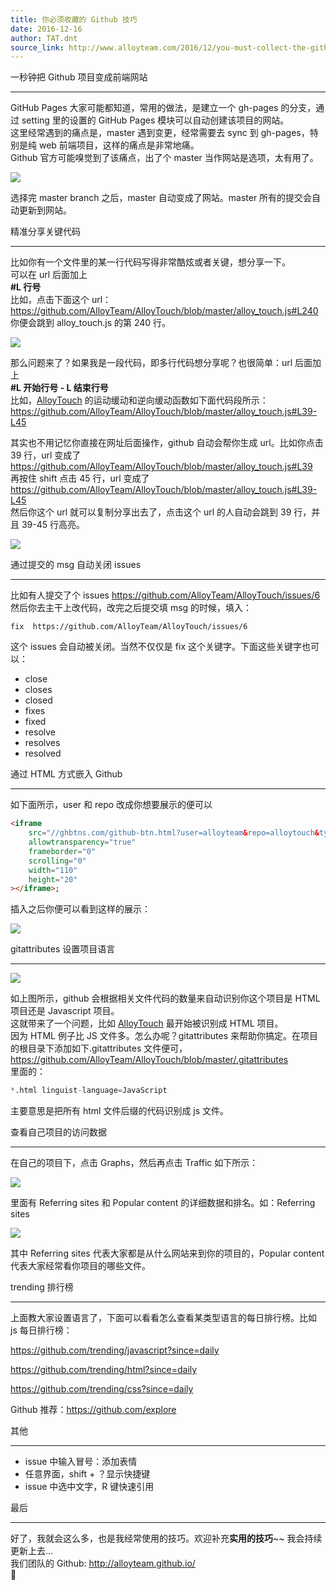 ```yaml
---
title: 你必须收藏的 Github 技巧
date: 2016-12-16
author: TAT.dnt
source_link: http://www.alloyteam.com/2016/12/you-must-collect-the-github-tips/
---
```


<!-- {% raw %} - for jekyll -->

一秒钟把 Github 项目变成前端网站  

* * *

GitHub Pages 大家可能都知道，常用的做法，是建立一个 gh-pages 的分支，通过 setting 里的设置的 GitHub Pages 模块可以自动创建该项目的网站。  
这里经常遇到的痛点是，master 遇到变更，经常需要去 sync 到 gh-pages，特别是纯 web 前端项目，这样的痛点是非常地痛。  
Github 官方可能嗅觉到了该痛点，出了个 master 当作网站是选项，太有用了。

![](http://images2015.cnblogs.com/blog/105416/201612/105416-20161214091942948-905452621.png)

选择完 master branch 之后，master 自动变成了网站。master 所有的提交会自动更新到网站。

精准分享关键代码  

* * *

比如你有一个文件里的某一行代码写得非常酷炫或者关键，想分享一下。  
可以在 url 后面加上  
**#L 行号**  
比如，点击下面这个 url：  
<https://github.com/AlloyTeam/AlloyTouch/blob/master/alloy_touch.js#L240>  
你便会跳到 alloy_touch.js 的第 240 行。

![](http://images2015.cnblogs.com/blog/105416/201612/105416-20161214091956464-209006748.png)

那么问题来了？如果我是一段代码，即多行代码想分享呢？也很简单：url 后面加上  
**#L 开始行号 - L 结束行号**  
比如，[AlloyTouch](https://github.com/AlloyTeam/AlloyTouch) 的运动缓动和逆向缓动函数如下面代码段所示：  
<https://github.com/AlloyTeam/AlloyTouch/blob/master/alloy_touch.js#L39-L45>

其实也不用记忆你直接在网址后面操作，github 自动会帮你生成 url。比如你点击 39 行，url 变成了  
<https://github.com/AlloyTeam/AlloyTouch/blob/master/alloy_touch.js#L39>  
再按住 shift 点击 45 行，url 变成了  
<https://github.com/AlloyTeam/AlloyTouch/blob/master/alloy_touch.js#L39-L45>  
然后你这个 url 就可以复制分享出去了，点击这个 url 的人自动会跳到 39 行，并且 39-45 行高亮。

![](http://images2015.cnblogs.com/blog/105416/201612/105416-20161214092008729-2108420774.png)

通过提交的 msg 自动关闭 issues  

* * *

比如有人提交了个 issues <https://github.com/AlloyTeam/AlloyTouch/issues/6>  
然后你去主干上改代码，改完之后提交填 msg 的时候，填入：

    fix  https://github.com/AlloyTeam/AlloyTouch/issues/6

这个 issues 会自动被关闭。当然不仅仅是 fix 这个关键字。下面这些关键字也可以：

-   close
-   closes
-   closed
-   fixes
-   fixed
-   resolve
-   resolves
-   resolved

通过 HTML 方式嵌入 Github  

* * *

如下面所示，user 和 repo 改成你想要展示的便可以

```html
<iframe
    src="//ghbtns.com/github-btn.html?user=alloyteam&repo=alloytouch&type=watch&count=true"
    allowtransparency="true"
    frameborder="0"
    scrolling="0"
    width="110"
    height="20"
></iframe>;
```

插入之后你便可以看到这样的展示：

![](http://images2015.cnblogs.com/blog/105416/201612/105416-20161214092017573-607852822.png)

gitattributes 设置项目语言  

* * *

![](http://images2015.cnblogs.com/blog/105416/201612/105416-20161214092334917-885550227.png)

如上图所示，github 会根据相关文件代码的数量来自动识别你这个项目是 HTML 项目还是 Javascript 项目。  
这就带来了一个问题，比如 [AlloyTouch](https://github.com/AlloyTeam/AlloyTouch) 最开始被识别成 HTML 项目。  
因为 HTML 例子比 JS 文件多。怎么办呢？gitattributes 来帮助你搞定。在项目的根目录下添加如下.gitattributes 文件便可，  
<https://github.com/AlloyTeam/AlloyTouch/blob/master/.gitattributes>  
里面的：

```python
*.html linguist-language=JavaScript
```

主要意思是把所有 html 文件后缀的代码识别成 js 文件。

查看自己项目的访问数据  

* * *

在自己的项目下，点击 Graphs，然后再点击 Traffic 如下所示：

![](http://images2015.cnblogs.com/blog/105416/201612/105416-20161214092041886-1510406234.png)

里面有 Referring sites 和 Popular content 的详细数据和排名。如：Referring sites

![](http://images2015.cnblogs.com/blog/105416/201612/105416-20161214092146198-1995195515.png)

其中 Referring sites 代表大家都是从什么网站来到你的项目的，Popular content 代表大家经常看你项目的哪些文件。

trending 排行榜  

* * *

上面教大家设置语言了，下面可以看看怎么查看某类型语言的每日排行榜。比如 js 每日排行榜：

<https://github.com/trending/javascript?since=daily>

<https://github.com/trending/html?since=daily>

<https://github.com/trending/css?since=daily>

Github 推荐：<https://github.com/explore>

其他  

* * *

-   issue 中输入冒号：添加表情
-   任意界面，shift + ？显示快捷键
-   issue 中选中文字，R 键快速引用

最后  

* * *

好了，我就会这么多，也是我经常使用的技巧。欢迎补充**实用的技巧**\~~ 我会持续更新上去...  
我们团队的 Github: <http://alloyteam.github.io/>  


<!-- {% endraw %} - for jekyll -->
